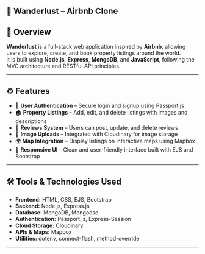 ## 🏡 Wanderlust – Airbnb Clone

## 📖 Overview
**Wanderlust** is a full-stack web application inspired by **Airbnb**, allowing users to explore, create, and book property listings around the world.  
It is built using **Node.js**, **Express**, **MongoDB**, and **JavaScript**, following the MVC architecture and RESTful API principles.

---

## ⚙️ Features
- 🧾 **User Authentication** – Secure login and signup using Passport.js  
- 🏠 **Property Listings** – Add, edit, and delete listings with images and descriptions  
- 💬 **Reviews System** – Users can post, update, and delete reviews  
- 📸 **Image Uploads** – Integrated with Cloudinary for image storage  
- 🌍 **Map Integration** – Display listings on interactive maps using Mapbox  
- 📱 **Responsive UI** – Clean and user-friendly interface built with EJS and Bootstrap  

---

## 🛠️ Tools & Technologies Used
- **Frontend:** HTML, CSS, EJS, Bootstrap  
- **Backend:** Node.js, Express.js  
- **Database:** MongoDB, Mongoose  
- **Authentication:** Passport.js, Express-Session  
- **Cloud Storage:** Cloudinary  
- **APIs & Maps:** Mapbox  
- **Utilities:** dotenv, connect-flash, method-override  

---


